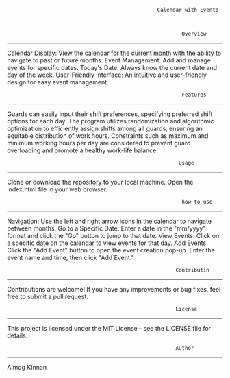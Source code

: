                                                      Calendar with Events



                                                             Overview
                                                             
_____________________________________________________________________________________________________________________

Calendar Display: View the calendar for the current month with the ability to navigate to past or future months.
Event Management: Add and manage events for specific dates.
Today's Date: Always know the current date and day of the week.
User-Friendly Interface: An intuitive and user-friendly design for easy event management.


                                                             Features
                                                             
_____________________________________________________________________________________________________________________

Guards can easily input their shift preferences, specifying preferred shift options for each day.
The program utilizes randomization and algorithmic optimization to efficiently assign shifts among all guards, ensuring an equitable distribution of work hours.
Constraints such as maximum and minimum working hours per day are considered to prevent guard overloading and promote a healthy work-life balance.


                                                            Usage
                                                            
_____________________________________________________________________________________________________________________

Clone or download the repository to your local machine.
Open the index.html file in your web browser.


                                                             how to use
_____________________________________________________________________________________________________________________

Navigation: Use the left and right arrow icons in the calendar to navigate between months.
Go to a Specific Date: Enter a date in the "mm/yyyy" format and click the "Go" button to jump to that date.
View Events: Click on a specific date on the calendar to view events for that day.
Add Events: Click the "Add Event" button to open the event creation pop-up. Enter the event name and time, then click "Add Event."

                                                           Contributin
_____________________________________________________________________________________________________________________

Contributions are welcome! If you have any improvements or bug fixes, feel free to submit a pull request.

                                                           License
_____________________________________________________________________________________________________________________

This project is licensed under the MIT License - see the LICENSE file for details.


                                                           Author
______________________________________________________________________________________________________________________

Almog Kinnan 
 
 
